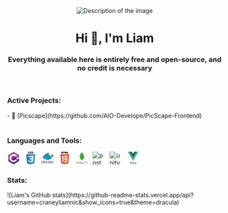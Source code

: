 <div align="center">
  <img src="https://github.com/user-attachments/assets/549a136d-4329-444a-a063-cd4a8254b0fb" alt="Description of the image" width="200">
</div>

<h1 align="center">Hi 👋, I'm Liam</h1>
<h3 align="center">Everything available here is entirely free and open-source, and no credit is necessary</h3>
<br>
<h3 align="left">Active Projects:</h3>
- 🔭 [Picscape](https://github.com/AIO-Develope/PicScape-Frontend)
<br>
<br>
<h3 align="left">Languages and Tools:</h3>
<p align="left"> <a href="https://www.w3schools.com/cs/" target="_blank" rel="noreferrer"> 
<img align="left" style="padding-right:10px" src="https://raw.githubusercontent.com/devicons/devicon/master/icons/csharp/csharp-original.svg" alt="csharp" width="30" height="30"/> </a> <a href="https://www.w3schools.com/css/" target="_blank" rel="noreferrer"> 
<img align="left" style="padding-right:10px" src="https://raw.githubusercontent.com/devicons/devicon/master/icons/css3/css3-original-wordmark.svg" alt="css3" width="30" height="30"/> </a> <a href="https://www.docker.com/" target="_blank" rel="noreferrer"> 
<img align="left" style="padding-right:10px" src="https://raw.githubusercontent.com/devicons/devicon/master/icons/docker/docker-original-wordmark.svg" alt="docker" width="30" height="30"/> </a> <a href="https://www.w3.org/html/" target="_blank" rel="noreferrer"> 
<img align="left" style="padding-right:10px" src="https://raw.githubusercontent.com/devicons/devicon/master/icons/html5/html5-original-wordmark.svg" alt="html5" width="30" height="30"/> </a> <a href="https://www.mongodb.com/" target="_blank" rel="noreferrer"> 
<img align="left" style="padding-right:10px" src="https://raw.githubusercontent.com/devicons/devicon/master/icons/mongodb/mongodb-original-wordmark.svg" alt="mongodb" width="30" height="30"/> </a> <a href="https://postman.com" target="_blank" rel="noreferrer"> 
<img align="left" style="padding-right:10px" src="https://www.vectorlogo.zone/logos/getpostman/getpostman-icon.svg" alt="postman" width="30" height="30"/> </a> <a href="https://unity.com/" target="_blank" rel="noreferrer"> 
<img align="left" style="padding-right:10px" src="https://www.vectorlogo.zone/logos/unity3d/unity3d-icon.svg" alt="unity" width="30" height="30"/> </a> <a href="https://vuejs.org/" target="_blank" rel="noreferrer"> 
<img align="left" style="padding-right:10px" src="https://raw.githubusercontent.com/devicons/devicon/master/icons/vuejs/vuejs-original-wordmark.svg" alt="vuejs" width="30" height="30"/> </a> </p>
<br>
<br>
<h3 align="left">Stats:</h3>
![Liam's GitHub stats](https://github-readme-stats.vercel.app/api?username=craneyliamnic&show_icons=true&theme=dracula)
